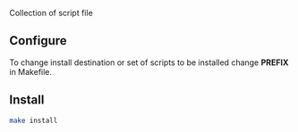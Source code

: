 Collection of script file

## Configure
To change install destination or set of scripts to be installed
change **PREFIX** in Makefile.

## Install
```sh
make install
```
